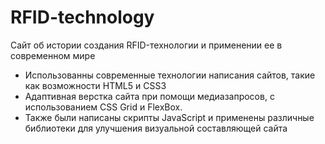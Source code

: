 # RFID-technology
Сайт об истории создания RFID-технологии и применении ее в современном мире

- Использованны современные технологии написания сайтов, такие как возможности HTML5 и CSS3
- Адаптивная верстка сайта при помощи медиазапросов, c использованием CSS Grid и FlexBox. 
- Также были написаны скрипты JavaScript и применены различные библиотеки для улучшения визуальной составляющей сайта

